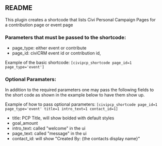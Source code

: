README
------
This plugin creates a shortcode that lists Civi Personal Campaign Pages for a contribution page or event page

### Parameters that must be passed to the shortcode:

+ page_type: either event or contribute
+ page_id: civiCRM event id or contribution id,

Example of the basic shortcode: `[civipcp_shortcode page_id=1 page_type='event']`

### Optional Paramaters:

In addition to the required parameters one may pass the following fields to the short code as shown in the example below to have them show up.

Example of how to pass optional parameters: `[civipcp_shortcode page_id=1 page_type='event' title=1 intro_text=1 contact_id=1]`

+ title: PCP Title, will show bolded with default styles
+ goal_amount
+ intro_text: called "welcome" in the ui
+ page_text: called "message" in the ui
+ contact_id: will show "Created By: {the contacts display name}"
